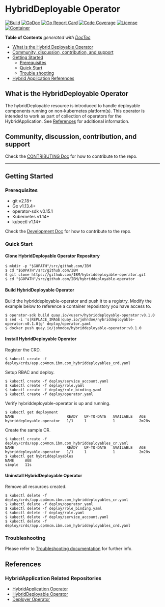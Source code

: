 # HybridDeployable Operator

[![Build](http://prow.purple-chesterfield.com/badge.svg?jobs=images-hybriddeployable-operator-amd64-postsubmit)](http://http://prow.purple-chesterfield.com/?job=images-hybriddeployable-operator-amd64-postsubmit)
[![GoDoc](https://godoc.org/github.com/IBM/deployer-operator?status.svg)](https://godoc.org/github.com/IBM/deployer-operator)
[![Go Report Card](https://goreportcard.com/badge/github.com/IBM/hybriddeployable-operator)](https://goreportcard.com/report/github.com/IBM/hybriddeployable-operator)
[![Code Coverage](https://codecov.io/gh/IBM/hybriddeployable-operator/branch/master/graphs/badge.svg?branch=master)](https://codecov.io/gh/IBM/hybriddeployable-operator?branch=master)
[![License](https://img.shields.io/:license-apache-blue.svg)](http://www.apache.org/licenses/LICENSE-2.0.html)
[![Container](https://quay.io/repository/multicloudlab/hybriddeployable-operator/status)](https://quay.io/repository/multicloudlab/hybriddeployable-operator?tab=tags)

<!-- START doctoc generated TOC please keep comment here to allow auto update -->
<!-- DON'T EDIT THIS SECTION, INSTEAD RE-RUN doctoc TO UPDATE -->
**Table of Contents**  *generated with [DocToc](https://github.com/thlorenz/doctoc)*

- [What is the Hybrid Deployable Operator](#what-is-the-hybrid-deployable-operator)
- [Community, discussion, contribution, and support](#community-discussion-contribution-and-support)
- [Getting Started](#getting-started)
    - [Prerequisites](#prerequisites)
    - [Quick Start](#quick-start)
    - [Trouble shooting](#trouble-shooting)
- [Hybrid Application References](#hybrid-application-references)

<!-- END doctoc generated TOC please keep comment here to allow auto update -->

## What is the HybridDeployable Operator
The hybridDeployable resource is introduced to handle deployable components running on non-kubernetes platform(s). This operator is intended to work as part of collection of operators for the HybridApplication.  See [References](#hybridApplication-references) for additional information.

## Community, discussion, contribution, and support

Check the [CONTRIBUTING Doc](CONTRIBUTING.md) for how to contribute to the repo.

------

## Getting Started

### Prerequisites

- git v2.18+
- Go v1.13.4+
- operator-sdk v0.15.1
- Kubernetes v1.14+
- kubectl v1.14+

Check the [Development Doc](docs/development.md) for how to contribute to the repo.

### Quick Start

#### Clone HybridDeployable Operator Repository

```shell
$ mkdir -p "$GOPATH"/src/github.com/IBM
$ cd "$GOPATH"/src/github.com/IBM
$ git clone https://github.com/IBM/hybriddeployable-operator.git
$ cd "$GOPATH"/src/github.com/IBM/hybriddeployable-operator
```
#### Build HybridDeployable Operator

Build the hybriddeployable-operator and push it to a registry.  Modify the example below to reference a container reposistory you have access to.

```shell
$ operator-sdk build quay.io/<user>/hybriddeployable-operator:v0.1.0
$ sed -i 's|REPLACE_IMAGE|quay.io/johndoe/hybriddeployable-operator:v0.1.0|g' deploy/operator.yaml
$ docker push quay.io/johndoe/hybriddeployable-operator:v0.1.0
```

#### Install HybridDeployable Operator
Register the CRD.
```shell
$ kubectl create -f deploy/crds/app.cp4mcm.ibm.com_hybriddeployables_crd.yaml
```

Setup RBAC and deploy.
```shell
$ kubectl create -f deploy/service_account.yaml
$ kubectl create -f deploy/role.yaml
$ kubectl create -f deploy/role_binding.yaml
$ kubectl create -f deploy/operator.yaml
```
Verify hybriddeployable-operator is up and running.
```shell
$ kubectl get deployment
NAME                        READY   UP-TO-DATE   AVAILABLE   AGE
hybriddeployable-operator   1/1     1            1           2m20s
```

Create the sample CR.
```shell
$ kubectl create -f deploy/crds/app.cp4mcm.ibm.com_hybriddeployables_cr.yaml
NAME                        READY   UP-TO-DATE   AVAILABLE   AGE
hybriddeployable-operator   1/1     1            1           2m20s
$ kubectl get hybriddeployables
NAME     AGE
simple   11s
```

#### Uninstall HybridDeployable Operator
Remove all resources created.
```shell
$ kubectl delete -f deploy/crds/app.cp4mcm.ibm.com_hybriddeployables_cr.yaml
$ kubectl delete -f deploy/operator.yaml
$ kubectl delete -f deploy/role_binding.yaml
$ kubectl delete -f deploy/role.yaml
$ kubectl delete -f deploy/service_account.yaml
$ kubectl delete -f deploy/crds/app.cp4mcm.ibm.com_hybriddeployables_crd.yaml
```

### Troubleshooting

Please refer to [Troubleshooting documentation](docs/trouble_shooting.md) for further info.

## References

### HybridApplication Related Repositories
- [HybridApplication Operater](https://github.com/IBM/hybridapplication-operator)
- [HybridDeployable Operator](https://github.com/IBM/hybriddeployable-operator)
- [Deployer Operator](https://github.com/IBM/deployer-operator)

